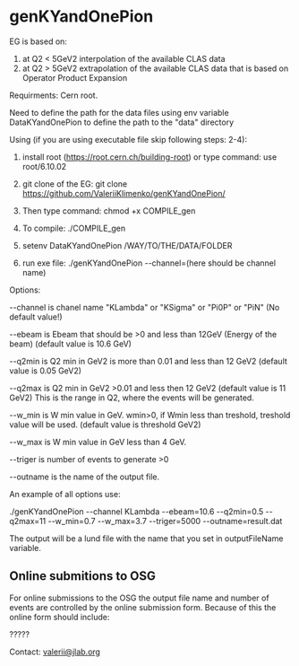 # genKYandOnePion
EG is based on:
1) at Q2 < 5GeV2 interpolation of the available CLAS data 
2) at Q2 > 5GeV2 extrapolation of the available CLAS data that is based on Operator Product Expansion 

Requirments: Cern root.

Need to define the path for the data files using env variable DataKYandOnePion to define the path to the "data" directory

Using (if you are using executable file skip following steps: 2-4):

1) install root (https://root.cern.ch/building-root) or type command: use root/6.10.02
2) git clone of the EG: git clone https://github.com/ValeriiKlimenko/genKYandOnePion/ 
3) Then type command: chmod +x COMPILE_gen
4) To compile: ./COMPILE_gen
5) setenv DataKYandOnePion /WAY/TO/THE/DATA/FOLDER

6) run exe file: ./genKYandOnePion --channel=(here should be channel name)

Options:

--channel is chanel name "KLambda" or "KSigma" or "Pi0P" or "PiN" (No default value!)

--ebeam is Ebeam that should be >0 and less than 12GeV (Energy of the beam) (default value is 10.6 GeV)

--q2min is Q2 min in GeV2 is more than 0.01 and less than 12 GeV2 (default value is 0.05 GeV2)

--q2max is Q2 min in GeV2 >0.01 and less then 12 GeV2 (default value is 11 GeV2)
This is the range in Q2, where the events will be generated.

--w_min is W min value in GeV. wmin>0,  if Wmin less than treshold, treshold value will be used. (default value is threshold GeV2) 

--w_max is W min value in GeV less than 4 GeV.

--triger is number of events to generate >0

--outname is the name of the output file.

An example of all options use:

./genKYandOnePion --channel KLambda --ebeam=10.6 --q2min=0.5 --q2max=11 --w_min=0.7 --w_max=3.7 --triger=5000 --outname=result.dat


	
The output will be a lund file with the name that you set in outputFileName variable.

## Online submitions to OSG

For online submissions to the OSG the output file name and number of events are controlled by the online submission form. Because of this the online form should include:


?????


Contact: valerii@jlab.org
